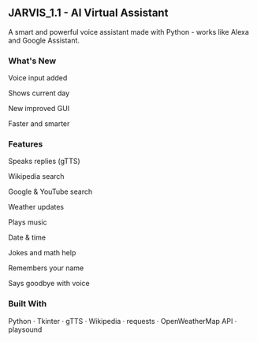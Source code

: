 ## JARVIS_1.1 - AI Virtual Assistant
A smart and powerful voice assistant made with Python - works like Alexa and Google Assistant.

### What's New
Voice input added

Shows current day

New improved GUI

Faster and smarter

### Features
Speaks replies (gTTS)

Wikipedia search

Google & YouTube search

Weather updates

Plays music

Date & time

Jokes and math help

Remembers your name

Says goodbye with voice

### Built With
Python · Tkinter · gTTS · Wikipedia · requests · OpenWeatherMap API · playsound
